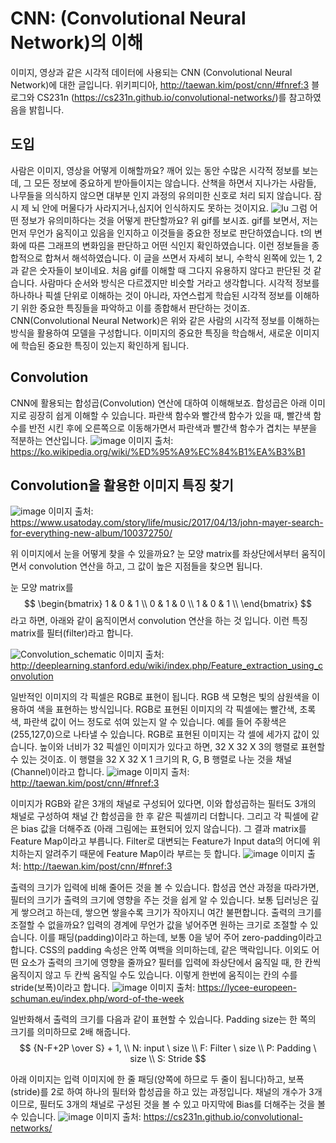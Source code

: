 # CNN: (Convolutional Neural Network)의 이해
이미지, 영상과 같은 시각적 데이터에 사용되는 CNN (Convolutional Neural Network)에 대한 글입니다. 위키피디아, http://taewan.kim/post/cnn/#fnref:3 블로그와 CS231n (https://cs231n.github.io/convolutional-networks/)를 참고하였음을 밝힙니다.
## 도입
사람은 이미지, 영상을 어떻게 이해할까요? 깨어 있는 동안 수많은 시각적 정보를 보는데, 그 모든 정보에 중요하게 받아들이지는 않습니다. 산책을 하면서 지나가는 사람들, 나무들을 의식하지 않으면 대부분 인지 과정의 유의미한 신호로 처리 되지 않습니다. 잠시 제 뇌 안에 머물다가 사라지거나,심지어 인식하지도 못하는 것이지요.
![Iu](https://user-images.githubusercontent.com/11609881/111646763-45cb3b80-8845-11eb-8a03-35fb0b8e97c7.gif)
그럼 어떤 정보가 유의미하다는 것을 어떻게 판단할까요? 위 gif를 보시죠. gif를 보면서, 저는 먼저 무언가 움직이고 있음을 인지하고 이것들을 중요한 정보로 판단하였습니다. t의 변화에 따른 그래프의 변화임을 판단하고 어떤 식인지 확인하였습니다. 이런 정보들을 종합적으로 합쳐서 해석하였습니다. 이 글을 쓰면서 자세히 보니, 수학식 왼쪽에 있는 1, 2과 같은 숫자들이 보이네요. 처음 gif를 이해할 때 그다지 유용하지 않다고 판단된 것 같습니다.
사람마다 순서와 방식은 다르겠지만 비슷할 거라고 생각합니다. 시각적 정보를 하나하나 픽셀 단위로 이해하는 것이 아니라, 자연스럽게 학습된 시각적 정보를 이해하기 위한 중요한 특징들을 파악하고 이를 종합해서 판단하는 것이죠.
CNN(Convolutional Neural Network)은 위와 같은 사람의 시각적 정보를 이해하는 방식을 활용하여 모델을 구성합니다. 이미지의 중요한 특징을 학습해서, 새로운 이미지에 학습된 중요한 특징이 있는지 확인하게 됩니다.
## Convolution
CNN에 활용되는 합성곱(Convolution) 연산에 대하여 이해해보죠. 합성곱은 아래 이미지로 굉장히 쉽게 이해할 수 있습니다. 파란색 함수와 빨간색 함수가 있을 때, 빨간색 함수를 반전 시킨 후에 오른쪽으로 이동해가면서 파란색과 빨간색 함수가 겹치는 부분을 적분하는 연산입니다.
![image](https://user-images.githubusercontent.com/11609881/112197016-f7f07200-8c4e-11eb-892a-99f6cffbdeb7.png)
이미지 출처: https://ko.wikipedia.org/wiki/%ED%95%A9%EC%84%B1%EA%B3%B1

## Convolution을 활용한 이미지 특징 찾기
![image](https://user-images.githubusercontent.com/11609881/112199227-49016580-8c51-11eb-8eb0-439fdf84ae49.png)
이미지 출처: https://www.usatoday.com/story/life/music/2017/04/13/john-mayer-search-for-everything-new-album/100372750/

위 이미지에서 눈을 어떻게 찾을 수 있을까요? 눈 모양 matrix를 좌상단에서부터 움직이면서 convolution 연산을 하고, 그 값이 높은 지점들을 찾으면 됩니다.

눈 모양 matrix를 
$$
\begin{bmatrix}
1 & 0 & 1 \\
0 & 1 & 0 \\
1 & 0 & 1 \\
\end{bmatrix}
$$
라고 하면, 아래와 같이 움직이면서 convolution 연산을 하는 것 입니다. 이런 특징 matrix를 필터(filter)라고 합니다.

![Convolution_schematic](https://user-images.githubusercontent.com/11609881/112200801-f2952680-8c52-11eb-9680-04c158410186.gif)
이미지 출처: http://deeplearning.stanford.edu/wiki/index.php/Feature_extraction_using_convolution

일반적인 이미지의 각 픽셀은 RGB로 표현이 됩니다. RGB 색 모형은 빛의 삼원색을 이용하여 색을 표현하는 방식입니다. RGB로 표현된 이미지의 각 픽셀에는 빨간색, 초록색, 파란색 값이 어느 정도로 섞여 있는지 알 수 있습니다. 예를 들어 주황색은 (255,127,0)으로 나타낼 수 있습니다.
RGB로 표현된 이미지는 각 셀에 세가지 값이 있습니다. 높이와 너비가 32 픽셀인 이미지가 있다고 하면, 32 X 32 X 3의 행렬로 표현할 수 있는 것이죠. 이 행렬을 32 X 32 X 1 크기의 R, G, B 행렬로 나눈 것을 채널(Channel)이라고 합니다.
![image](https://user-images.githubusercontent.com/11609881/112203329-c333e900-8c55-11eb-81fe-3555a08def5c.png)
이미지 출처: http://taewan.kim/post/cnn/#fnref:3

이미지가 RGB와 같은 3개의 채널로 구성되어 있다면, 이와 합성곱하는 필터도 3개의 채널로 구성하여 채널 간 합성곱을 한 후 같은 픽셀끼리 더합니다. 그리고 각 픽셀에 같은 bias 값을 더해주죠 (아래 그림에는 표현되어 있지 않습니다). 그 결과 matrix를 Feature Map이라고 부릅니다. Filter로 대변되는 Feature가 Input data의 어디에 위치하는지 알려주기 때문에 Feature Map이라 부르는 듯 합니다.
![image](https://user-images.githubusercontent.com/11609881/112205451-232b8f00-8c58-11eb-82a5-4d6acb2a5333.png)
이미지 출처: http://taewan.kim/post/cnn/#fnref:3

출력의 크기가 입력에 비해 줄어든 것을 볼 수 있습니다. 합성곱 연산 과정을 따라가면, 필터의 크기가 출력의 크기에 영향을 주는 것을 쉽게 알 수 있습니다. 보통 딥러닝은 깊게 쌓으려고 하는데, 쌓으면 쌓을수록 크기가 작아지니 여간 불편합니다. 출력의 크기를 조절할 수 없을까요? 입력의 경계에 무언가 값을 넣어주면 원하는 크기로 조절할 수 있습니다. 이를 패딩(padding)이라고 하는데, 보통 0을 넣어 주어 zero-padding이라고 합니다. CSS의 padding 속성은 안쪽 여백을 의미하는데, 같은 맥락입니다.
이외도 어떤 요소가 출력의 크기에 영향을 줄까요? 필터를 입력에 좌상단에서 움직일 때, 한 칸씩 움직이지 않고 두 칸씩 움직일 수도 있습니다. 이렇게 한번에 움직이는 칸의 수를 stride(보폭)이라고 합니다. 
![image](https://user-images.githubusercontent.com/11609881/112208128-5885ac00-8c5b-11eb-9ff1-0165a5f2b2d1.png)
이미지 출처: https://lycee-europeen-schuman.eu/index.php/word-of-the-week

일반화해서 출력의 크기를 다음과 같이 표현할 수 있습니다. Padding size는 한 쪽의 크기를 의미하므로 2배 해줍니다.
$$
{N-F+2P \over S} + 1, \\ 
N: input \ size \\
F: Filter \ size \\
P: Padding \ size \\
S: Stride
$$

아래 이미지는 입력 이미지에 한 줄 패딩(양쪽에 하므로 두 줄이 됩니다)하고, 보폭(stride)를 2로 하여 하나의 필터와 합성곱을 하고 있는 과정입니다. 채널의 개수가 3개이므로, 필터도 3개의 채널로 구성된 것을 볼 수 있고 마지막에 Bias를 더해주는 것을 볼 수 있습니다.
![image](https://user-images.githubusercontent.com/11609881/112209149-7dc6ea00-8c5c-11eb-9a89-7be1ecd5be0b.png)
이미지 출처: https://cs231n.github.io/convolutional-networks/
<!--stackedit_data:
eyJoaXN0b3J5IjpbOTI2Mzc4NDg3LDEzMDE3OTI3NjEsLTEyMT
UwMjQ4ODUsLTEwMjgxNjQ0ODIsLTEzNTA2OTgzOSwtMTkyOTUw
NjA0MSwtMTA0MzU3NjM1MywtMTA2NDU4NDY2MiwtMTM0ODczNz
YyMF19
-->